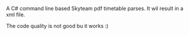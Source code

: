 A C# command line based Skyteam pdf timetable parses. 
It wil result in a xml file.

The code quality is not good bu it works :)

